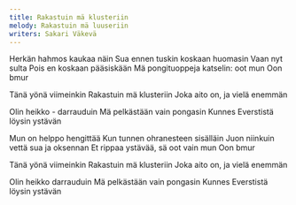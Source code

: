 ```yaml
---
title: Rakastuin mä klusteriin
melody: Rakastuin mä luuseriin
writers: Sakari Väkevä
---
```

Herkän hahmos kaukaa näin
Sua ennen tuskin koskaan huomasin
Vaan nyt sulta
Pois en koskaan pääsiskään
Mä pongituoppeja katselin: oot mun
Oon bmur

Tänä yönä viimeinkin
Rakastuin mä klusteriin
Joka aito on, ja vielä enemmän

Olin heikko - darrauduin
Mä pelkästään vain pongasin
Kunnes Everstistä löysin ystävän

Mun on helppo hengittää
Kun tunnen ohranesteen sisälläin
Juon niinkuin
vettä sua ja oksennan
Et rippaa ystävää, sä oot vain mun
Oon bmur

Tänä yönä viimeinkin
Rakastuin mä klusteriin
Joka aito on, ja vielä enemmän

Olin heikko darrauduin
Mä pelkästään vain pongasin
Kunnes Everstistä löysin ystävän
